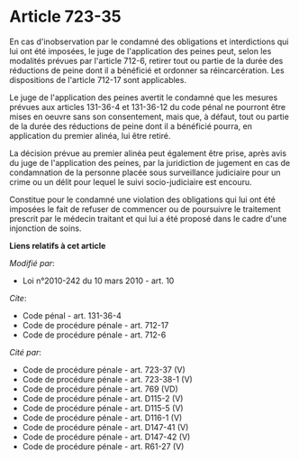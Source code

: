 # Article 723-35

En cas d'inobservation par le condamné des obligations et interdictions qui lui ont été imposées, le juge de l'application
des peines peut, selon les modalités prévues par l'article 712-6, retirer tout ou partie de la durée des réductions de peine
dont il a bénéficié et ordonner sa réincarcération. Les dispositions de l'article 712-17 sont applicables. 

Le juge de l'application des peines avertit le condamné que les mesures prévues aux articles 131-36-4 et 131-36-12 du code
pénal ne pourront être mises en oeuvre sans son consentement, mais que, à défaut, tout ou partie de la durée des réductions
de peine dont il a bénéficié pourra, en application du premier alinéa, lui être retiré. 

La décision prévue au premier alinéa peut également être prise, après avis du juge de l'application des peines, par la
juridiction de jugement en cas de condamnation de la personne placée sous surveillance judiciaire pour un crime ou un délit
pour lequel le suivi socio-judiciaire est encouru. 

Constitue pour le condamné une violation des obligations qui lui ont été imposées le fait de refuser de commencer ou de
poursuivre le traitement prescrit par le médecin traitant et qui lui a été proposé dans le cadre d'une injonction de soins.

**Liens relatifs à cet article**

_Modifié par_:

  - Loi n°2010-242 du 10 mars 2010 - art. 10

_Cite_:

  - Code pénal - art. 131-36-4
  - Code de procédure pénale - art. 712-17
  - Code de procédure pénale - art. 712-6

_Cité par_:

  - Code de procédure pénale - art. 723-37 (V)
  - Code de procédure pénale - art. 723-38-1 (V)
  - Code de procédure pénale - art. 769 (VD)
  - Code de procédure pénale - art. D115-2 (V)
  - Code de procédure pénale - art. D115-5 (V)
  - Code de procédure pénale - art. D116-1 (V)
  - Code de procédure pénale - art. D147-41 (V)
  - Code de procédure pénale - art. D147-42 (V)
  - Code de procédure pénale - art. R61-27 (V)
